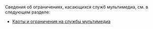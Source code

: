 ﻿Сведения об ограничениях, касающихся служб мультимедиа, см. в следующем разделе:

 - [Квоты и ограничения на службы мультимедиа](../media-services-quotas-and-limitations)

<!--HONumber=47-->
